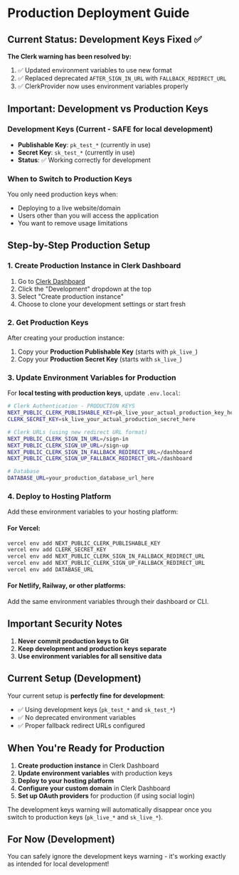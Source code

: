 # Production Deployment Guide

## Current Status: Development Keys Fixed ✅

**The Clerk warning has been resolved by:**
1. ✅ Updated environment variables to use new format
2. ✅ Replaced deprecated `AFTER_SIGN_IN_URL` with `FALLBACK_REDIRECT_URL`
3. ✅ ClerkProvider now uses environment variables properly

## Important: Development vs Production Keys

### Development Keys (Current - SAFE for local development)
- **Publishable Key**: `pk_test_*` (currently in use)
- **Secret Key**: `sk_test_*` (currently in use)
- **Status**: ✅ Working correctly for development

### When to Switch to Production Keys

You only need production keys when:
- Deploying to a live website/domain
- Users other than you will access the application
- You want to remove usage limitations

## Step-by-Step Production Setup

### 1. Create Production Instance in Clerk Dashboard

1. Go to [Clerk Dashboard](https://clerk.com/dashboard)
2. Click the "Development" dropdown at the top
3. Select "Create production instance"
4. Choose to clone your development settings or start fresh

### 2. Get Production Keys

After creating your production instance:
1. Copy your **Production Publishable Key** (starts with `pk_live_`)
2. Copy your **Production Secret Key** (starts with `sk_live_`)

### 3. Update Environment Variables for Production

For **local testing with production keys**, update `.env.local`:

```bash
# Clerk Authentication - PRODUCTION KEYS
NEXT_PUBLIC_CLERK_PUBLISHABLE_KEY=pk_live_your_actual_production_key_here
CLERK_SECRET_KEY=sk_live_your_actual_production_secret_here

# Clerk URLs (using new redirect URL format)
NEXT_PUBLIC_CLERK_SIGN_IN_URL=/sign-in
NEXT_PUBLIC_CLERK_SIGN_UP_URL=/sign-up
NEXT_PUBLIC_CLERK_SIGN_IN_FALLBACK_REDIRECT_URL=/dashboard
NEXT_PUBLIC_CLERK_SIGN_UP_FALLBACK_REDIRECT_URL=/dashboard

# Database
DATABASE_URL=your_production_database_url_here
```

### 4. Deploy to Hosting Platform

Add these environment variables to your hosting platform:

#### For Vercel:
```bash
vercel env add NEXT_PUBLIC_CLERK_PUBLISHABLE_KEY
vercel env add CLERK_SECRET_KEY
vercel env add NEXT_PUBLIC_CLERK_SIGN_IN_FALLBACK_REDIRECT_URL
vercel env add NEXT_PUBLIC_CLERK_SIGN_UP_FALLBACK_REDIRECT_URL
vercel env add DATABASE_URL
```

#### For Netlify, Railway, or other platforms:
Add the same environment variables through their dashboard or CLI.

## Important Security Notes

1. **Never commit production keys to Git**
2. **Keep development and production keys separate**
3. **Use environment variables for all sensitive data**

## Current Setup (Development)

Your current setup is **perfectly fine for development**:
- ✅ Using development keys (`pk_test_*` and `sk_test_*`)
- ✅ No deprecated environment variables
- ✅ Proper fallback redirect URLs configured

## When You're Ready for Production

1. **Create production instance** in Clerk Dashboard
2. **Update environment variables** with production keys
3. **Deploy to your hosting platform**
4. **Configure your custom domain** in Clerk Dashboard
5. **Set up OAuth providers** for production (if using social login)

The development keys warning will automatically disappear once you switch to production keys (`pk_live_*` and `sk_live_*`).

## For Now (Development)

You can safely ignore the development keys warning - it's working exactly as intended for local development!
